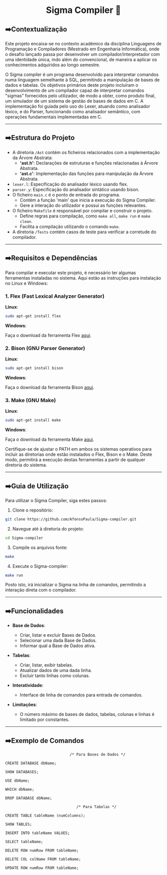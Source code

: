<p align="center">
  <h1 align="center">Sigma Compiler 🐉</h1>
</p>

## ➡️Contextualização

Este projeto encaixa-se no contexto académico da disciplina Linguagens de Programação e Compiladores (Mestrado em Engenharia Informática), onde o desafio lançado passa por desenvolver um compilador/interpretador com uma identidade única, indo além do convencional, de maneira a aplicar os conhecimentos adquiridos ao longo semestre.

O Sigma compiler é um programa desenvolvido para interpretar comandos numa linguagem semelhante à SQL, permitindo a manipulação de bases de dados e tabelas. Os objetivos primários deste projeto incluíram o desenvolvimento de um compilador capaz de interpretar comandos "sigmas" fornecidos pelo utilizador, de modo a obter, como produto final, um simulador de um sistema de gestão de bases de dados em C. A implementação foi guiada pelo uso do Lexer, atuando como analisador léxico, e do Parser, funcionando como analisador semântico, com operações fundamentais implementadas em C.

<hr>

## ➡️Estrutura do Projeto

- A diretoria ```/Ast``` contém os ficheiros relacionados com a implementação da Árvore Abstrata:
  - **'ast.h'**: Declarações de estruturas e funções relacionadas à Árvore Abstrata.
  - **'ast.c'**: Implementação das funções para manipulação da Árvore Abstrata.
- ```lexer.l```: Especificação do analisador léxico usando flex.
- ```parser.y```: Especificação do analisador sintático usando bison.
- O ficheiro ```main.c``` é o ponto de entrada do programa.
  - Contém a função 'main' que inicia a execução do Sigma Compiler.
  - Gere a interação do utilizador e possui as funções relevantes.
- O ficheiro ```Makefile``` é responsável por compilar e construir o projeto.
  - Define regras para compilação, como ```make all```, ```make run``` e ```make clean```.
  - Facilita a compilação utilizando o comando ```make```.
- A diretoria ```/Tests``` contém casos de teste para verificar a corretude do compilador.

<hr>

## ➡️Requisitos e Dependências

Para compilar e executar este projeto, é necessário ter algumas ferramentas instaladas no sistema. Aqui estão as instruções para instalação no Linux e Windows:

### 1. Flex (Fast Lexical Analyzer Generator)

**Linux**:

```bash
sudo apt-get install flex
```

**Windows**:

Faça o download da ferramenta Flex [aqui](https://gnuwin32.sourceforge.net/packages/flex.htm).

### 2. Bison (GNU Parser Generator)

**Linux**:

```bash
sudo apt-get install bison
```

**Windows**:

Faça o download da ferramenta Bison [aqui](https://www.gnu.org/software/bison/).

### 3. Make (GNU Make)

**Linux**:

```bash
sudo apt-get install make
```

**Windows**:

Faça o download da ferramenta Make [aqui](https://gnuwin32.sourceforge.net/packages/make.htm).


Certifique-se de ajustar o PATH em ambos os sistemas operativos para incluir as diretorias onde estão instalados o Flex, Bison e o Make. Deste modo, permitirá a execução destas ferramentas a partir de qualquer diretoria do sistema.

<hr>

## ➡️Guia de Utilização

Para utilizar o Sigma Compiler, siga estes passos:

1. Clone o repositório:

```bash
git clone https://github.com/AfonsoPaula/Sigma-compiler.git
```

2. Navegue até à diretoria do projeto:

```bash
cd Sigma-compiler
```

3. Compile os arquivos fonte:

```bash
make
```

4. Execute o Sigma-compiler:

```bash
make run
```

Posto isto, irá inicializar o Sigma na linha de comandos, permitindo a interação direta com o compilador.

<hr>

## ➡️Funcionalidades
- **Base de Dados**:
  - Criar, listar e excluir Bases de Dados.
  - Selecionar uma dada Base de Dados.
  - Informar qual a Base de Dados ativa.
 
- **Tabelas**:
  - Criar, listar, exibir tabelas.
  - Atualizar dados de uma dada linha.
  - Excluir tanto linhas como colunas.
 
- **Interatividade**:
  - Interface de linha de comandos para entrada de comandos.
 
- **Limitações**:
  - O número máximo de bases de dados, tabelas, colunas e linhas é limitado por constantes.

<hr>

## ➡️Exemplo de Comandos 

```
                             /* Para Bases de Dados */

CREATE DATABASE dbName;

SHOW DATABASES;

USE dbName;

WHICH dbName;

DROP DATABASE dbName;

                                /* Para Tabelas */

CREATE TABLE tableName (numColumns);

SHOW TABLES;

INSERT INTO tableName VALUES;

SELECT tableName;

DELETE ROW numRow FROM tableName;

DELETE COL colName FROM tableName;

UPDATE ROW numRow FROM tableName;

```

